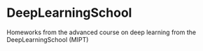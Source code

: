 # DeepLearningSchool
Homeworks from the advanced course on deep learning from the DeepLearningSchool (MIPT)
